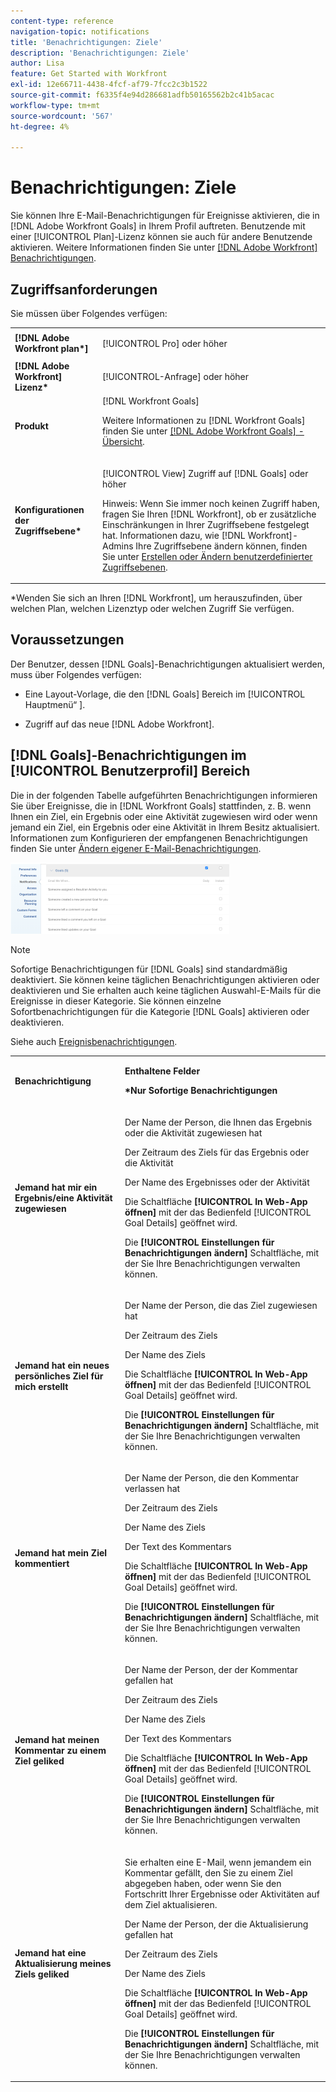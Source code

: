 ```yaml
---
content-type: reference
navigation-topic: notifications
title: 'Benachrichtigungen: Ziele'
description: 'Benachrichtigungen: Ziele'
author: Lisa
feature: Get Started with Workfront
exl-id: 12e66711-4438-4fcf-af79-7fcc2c3b1522
source-git-commit: f6335f4e94d286681adfb50165562b2c41b5acac
workflow-type: tm+mt
source-wordcount: '567'
ht-degree: 4%

---
```


# Benachrichtigungen: Ziele

Sie können Ihre E-Mail-Benachrichtigungen für Ereignisse aktivieren, die in [!DNL Adobe Workfront Goals] in Ihrem Profil auftreten. Benutzende mit einer [!UICONTROL Plan]-Lizenz können sie auch für andere Benutzende aktivieren. Weitere Informationen finden Sie unter [[!DNL Adobe Workfront] Benachrichtigungen](../../workfront-basics/using-notifications/wf-notifications.md).

## Zugriffsanforderungen

<!--
<p data-mc-conditions="QuicksilverOrClassic.Draft mode">(NOTE: because there are conditions for who sees this, I added this from the How To articles/ template although this is not a How To. But I like the format, so I thought keeping it consistent might help users. We may decide to update this when we have access and prereq for overview-type articles)</p>
-->

Sie müssen über Folgendes verfügen:

<table style="table-layout:auto"> 
 <col> 
 <col> 
 <tbody> 
  <tr> 
   <td role="rowheader"><strong>[!DNL Adobe Workfront plan*]</strong></td> 
   <td> <p>[!UICONTROL Pro] oder höher</p> </td> 
  </tr> 
  <tr> 
   <td role="rowheader"><strong>[!DNL Adobe Workfront] Lizenz*</strong></td> 
   <td> <p>[!UICONTROL-Anfrage] oder höher</p> </td> 
  </tr> 
  <tr> 
   <td role="rowheader"><strong>Produkt</strong></td> 
   <td>[!DNL Workfront Goals] <p>Weitere Informationen zu [!DNL Workfront Goals] finden Sie unter <a href="../../workfront-goals/goal-management/wf-goals-overview.md" class="MCXref xref">[!DNL Adobe Workfront Goals] - Übersicht</a>.</p> </td> 
  </tr> 
  <tr> 
   <td role="rowheader"><strong>Konfigurationen der Zugriffsebene*</strong></td> 
   <td> <p>[!UICONTROL View] Zugriff auf [!DNL Goals] oder höher</p> <p>Hinweis: Wenn Sie immer noch keinen Zugriff haben, fragen Sie Ihren [!DNL Workfront], ob er zusätzliche Einschränkungen in Ihrer Zugriffsebene festgelegt hat. Informationen dazu, wie [!DNL Workfront]-Admins Ihre Zugriffsebene ändern können, finden Sie unter <a href="../../administration-and-setup/add-users/configure-and-grant-access/create-modify-access-levels.md" class="MCXref xref">Erstellen oder Ändern benutzerdefinierter Zugriffsebenen</a>.</p> </td> 
  </tr> <!--
   <tr data-mc-conditions="QuicksilverOrClassic.Draft mode"> 
    <td role="rowheader">Object permissions</td> 
    <td> <p>[Insert permissions needed]</p> <p>For information on requesting additional access, see <a href="../../workfront-basics/grant-and-request-access-to-objects/request-access.md" class="MCXref xref">Request access to objects </a>.</p> </td> 
   </tr>
  --> 
 </tbody> 
</table>

&#42;Wenden Sie sich an Ihren [!DNL Workfront], um herauszufinden, über welchen Plan, welchen Lizenztyp oder welchen Zugriff Sie verfügen.

## Voraussetzungen

Der Benutzer, dessen [!DNL Goals]-Benachrichtigungen aktualisiert werden, muss über Folgendes verfügen:

* Eine Layout-Vorlage, die den [!DNL Goals] Bereich im [!UICONTROL Hauptmenü“ ].
* Zugriff auf das neue [!DNL Adobe Workfront].

  <!--
  <MadCap:conditionalText data-mc-conditions="QuicksilverOrClassic.Draft mode">
  (NOTE: we need this here because you can see these notifications from Classic)
  </MadCap:conditionalText>
  -->

## [!DNL Goals]-Benachrichtigungen im [!UICONTROL Benutzerprofil] Bereich

Die in der folgenden Tabelle aufgeführten Benachrichtigungen informieren Sie über Ereignisse, die in [!DNL Workfront Goals] stattfinden, z. B. wenn Ihnen ein Ziel, ein Ergebnis oder eine Aktivität zugewiesen wird oder wenn jemand ein Ziel, ein Ergebnis oder eine Aktivität in Ihrem Besitz aktualisiert. Informationen zum Konfigurieren der empfangenen Benachrichtigungen finden Sie unter [Ändern eigener E-Mail-Benachrichtigungen](../../workfront-basics/using-notifications/activate-or-deactivate-your-own-event-notifications.md).

![](assets/goals-notifications-preferences-350x114.png)

>[!NOTE]
>
>Sofortige Benachrichtigungen für [!DNL Goals] sind standardmäßig deaktiviert. Sie können keine täglichen Benachrichtigungen aktivieren oder deaktivieren und Sie erhalten auch keine täglichen Auswahl-E-Mails für die Ereignisse in dieser Kategorie. Sie können einzelne Sofortbenachrichtigungen für die Kategorie [!DNL Goals] aktivieren oder deaktivieren.

Siehe auch [Ereignisbenachrichtigungen](../../workfront-basics/using-notifications/event-notifications.md).

<table style="table-layout:auto"> 
 <col> 
 <col> 
 <tbody> 
  <tr> 
   <td><strong>Benachrichtigung</strong></td> 
   <td> <p><strong>Enthaltene Felder</strong> </p> <p><strong>*Nur Sofortige Benachrichtigungen</strong></p> </td> 
  </tr> 
  <tr> 
   <td><strong>Jemand hat mir ein Ergebnis/eine Aktivität zugewiesen</strong></td> 
   <td> <p>Der Name der Person, die Ihnen das Ergebnis oder die Aktivität zugewiesen hat</p> <p>Der Zeitraum des Ziels für das Ergebnis oder die Aktivität</p> <p>Der Name des Ergebnisses oder der Aktivität</p> <p>Die Schaltfläche <strong>[!UICONTROL In Web-App öffnen]</strong> mit der das Bedienfeld [!UICONTROL Goal Details] geöffnet wird.</p> <p>Die <strong>[!UICONTROL Einstellungen für Benachrichtigungen ändern]</strong> Schaltfläche, mit der Sie Ihre Benachrichtigungen verwalten können.</p> </td> 
  </tr> 
  <tr> 
   <td><strong>Jemand hat ein neues persönliches Ziel für mich erstellt</strong> </td> 
   <td> <p>Der Name der Person, die das Ziel zugewiesen hat</p> <p>Der Zeitraum des Ziels</p> <p>Der Name des Ziels</p> <p>Die Schaltfläche <strong>[!UICONTROL In Web-App öffnen]</strong> mit der das Bedienfeld [!UICONTROL Goal Details] geöffnet wird.</p> <p>Die <strong>[!UICONTROL Einstellungen für Benachrichtigungen ändern]</strong> Schaltfläche, mit der Sie Ihre Benachrichtigungen verwalten können.</p> </td> 
  </tr> 
  <tr> 
   <td><strong>Jemand hat mein Ziel kommentiert</strong></td> 
   <td> <p>Der Name der Person, die den Kommentar verlassen hat</p> <p>Der Zeitraum des Ziels </p> <p>Der Name des Ziels</p> <p>Der Text des Kommentars</p> <p>Die Schaltfläche <strong>[!UICONTROL In Web-App öffnen]</strong> mit der das Bedienfeld [!UICONTROL Goal Details] geöffnet wird.</p> <p>Die <strong>[!UICONTROL Einstellungen für Benachrichtigungen ändern]</strong> Schaltfläche, mit der Sie Ihre Benachrichtigungen verwalten können.</p> </td> 
  </tr> 
  <tr> 
   <td><strong>Jemand hat meinen Kommentar zu einem Ziel geliked</strong></td> 
   <td> <p>Der Name der Person, der der Kommentar gefallen hat</p> <p>Der Zeitraum des Ziels </p> <p>Der Name des Ziels</p> <p>Der Text des Kommentars </p> <p>Die Schaltfläche <strong>[!UICONTROL In Web-App öffnen]</strong> mit der das Bedienfeld [!UICONTROL Goal Details] geöffnet wird.</p> <p>Die <strong>[!UICONTROL Einstellungen für Benachrichtigungen ändern]</strong> Schaltfläche, mit der Sie Ihre Benachrichtigungen verwalten können.</p> </td> 
  </tr> 
  <tr> 
   <td><strong>Jemand hat eine Aktualisierung meines Ziels geliked</strong></td> 
   <td> <p>Sie erhalten eine E-Mail, wenn jemandem ein Kommentar gefällt, den Sie zu einem Ziel abgegeben haben, oder wenn Sie den Fortschritt Ihrer Ergebnisse oder Aktivitäten auf dem Ziel aktualisieren. </p> <p>Der Name der Person, der die Aktualisierung gefallen hat</p> <p>Der Zeitraum des Ziels </p> <p>Der Name des Ziels</p> <p>Die Schaltfläche <strong>[!UICONTROL In Web-App öffnen]</strong> mit der das Bedienfeld [!UICONTROL Goal Details] geöffnet wird.</p> <p>Die <strong>[!UICONTROL Einstellungen für Benachrichtigungen ändern]</strong> Schaltfläche, mit der Sie Ihre Benachrichtigungen verwalten können.</p> </td> 
  </tr> 
 </tbody> 
</table>

<!--
NOTE FOR NAME OF GOAL IN LAST TABLE CELL: check this. Is this true? Didn't triggger when this was written; add anything else? Maybe the type of the update is mentioned?!
-->
